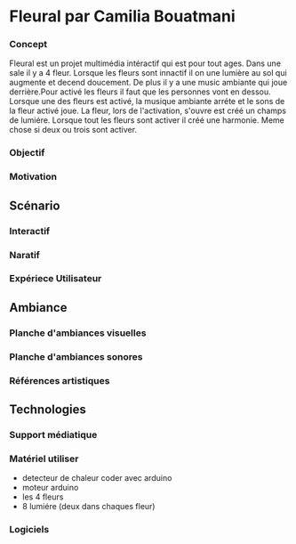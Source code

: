# Fleural par Camilia Bouatmani

### Concept 
Fleural est un projet multimédia intéractif qui est pour tout ages. Dans une sale il y a 4 fleur. Lorsque les fleurs sont innactif il on une lumière au sol qui augmente et decend doucement. De plus il y a une music ambiante qui joue derrière.Pour activé les fleurs il faut que les personnes vont en dessou. Lorsque une des fleurs est activé, la musique ambiante arréte et le sons de la fleur activé joue. La fleur, lors de l'activation, s'ouvre est créé un champs de lumiére. Lorsque tout les fleurs sont activer il créé une harmonie. Meme chose si deux ou trois sont activer. 


### Objectif

### Motivation

## Scénario

### Interactif

### Naratif

### Expériece Utilisateur

## Ambiance

### Planche d'ambiances visuelles

### Planche d'ambiances sonores

### Références artistiques

## Technologies

### Support médiatique

### Matériel utiliser
* detecteur de chaleur coder avec arduino
* moteur arduino
* les 4 fleurs
* 8 lumiére (deux dans chaques fleur)
  
### Logiciels

